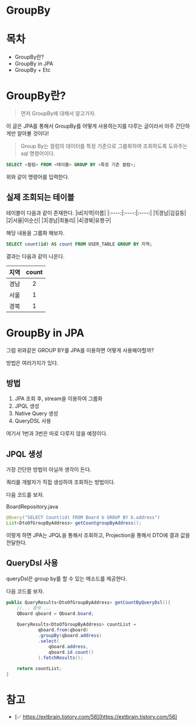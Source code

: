 # GroupBy

# 목차
* GroupBy란?
* GroupBy in JPA
* GroupBy + Etc

# GroupBy란?

> 먼저 GroupBy에 대해서 알고가자.

이 글은 JPA를 통해서 GroupBy를 어떻게 사용하는지를 다루는 글이라서 아주 간단하게만 알아볼 것이다!

> Group By는 컬럼의 데이터를 특정 기준으로 그룹화하여 조회하도록 도와주는 sql 명령어이다.

```sql
SELECT <컬럼> FROM <테이블> GROUP BY <특정 기준 컬럼>;
```

위와 같이 명령어를 입력한다.

## 실제 조회되는 테이블

테이블이 다음과 같이 존재한다.
|id|지역|이름|
|:----:|:----:|:----:|
|1|경남|김길동|
|2|서울|이순신|
|3|경남|최둘리|
|4|경북|유짱구|

해당 내용을 그룹화 해보자.

```sql
SELECT count(id) AS count FROM USER_TABLE GROUP BY 지역;
```

결과는 다음과 같이 나온다.

|지역|count|
|:---:|:---:|
|경남|2|
|서울|1|
|경북|1|

# GroupBy in JPA
그럼 위와같은 GROUP BY를 JPA를 이용하면 어떻게 사용해야할까?

방법은 여러가지가 있다.
## 방법
1. JPA 조회 후, stream을 이용하여 그룹화
2. JPQL 생성
3. Native Query 생성
4. QueryDSL 사용

여기서 1번과 3번은 따로 다루지 않을 예정이다.

## JPQL 생성

가장 간단한 방법이 아닐까 생각이 든다.

쿼리를 개발자가 직접 생성하여 조회하는 방법이다.

다음 코드를 보자.

BoardRepository.java

```java
@Query("SELECT Count(id) FROM Board b GROUP BY b.address")
List<DtoOfGroupByAddress> getCountgroupByAddress();
```

이렇게 하면 JPA는 JPQL을 통해서 조회하고, Projection을 통해서 DTO에 결과 값을 전달한다.

## QueryDsl 사용
queryDsl은 group by를 할 수 있는 메소드를 제공한다.

다음 코드를 보자.

```java
public QueryResults<DtoOfGroupByAddress> getCountByQueryDsl(){
    //... 중략 ...
    QBoard qboard = Qboard.board;
    
    QueryResults<DtoOfGroupByAddress> countList =
            qboard.from(qboard)
            .groupBy(qboard.address)
            .select(
                qboard.address,
                qboard.id.count()
            ).fetchResults();
    
    return countList;
}
```


# 참고
* [✅ https://extbrain.tistory.com/56](https://extbrain.tistory.com/56)